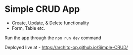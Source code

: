# Simple CRUD App

- Create, Update, & Delete functionality
- Form, Table etc.

Run the app through the `npm run dev` command

Deployed live at -  https://architg-op.github.io/Simple-CRUD/
